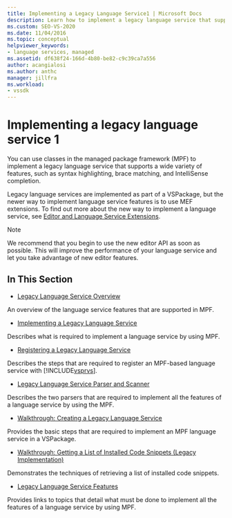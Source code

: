 ```yaml
---
title: Implementing a Legacy Language Service1 | Microsoft Docs
description: Learn how to implement a legacy language service that supports extended language service features, by using the managed package framework (MPF). Part 1 of 2.
ms.custom: SEO-VS-2020
ms.date: 11/04/2016
ms.topic: conceptual
helpviewer_keywords:
- language services, managed
ms.assetid: df638f24-166d-4b80-be82-c9c39ca7a556
author: acangialosi
ms.author: anthc
manager: jillfra
ms.workload:
- vssdk
---
```

# Implementing a legacy language service 1
You can use classes in the managed package framework (MPF) to implement a legacy language service that supports a wide variety of features, such as syntax highlighting, brace matching, and IntelliSense completion.

 Legacy language services are implemented as part of a VSPackage, but the newer way to implement language service features is to use MEF extensions. To find out more about the new way to implement a language service, see [Editor and Language Service Extensions](../../extensibility/editor-and-language-service-extensions.md).

> [!NOTE]
> We recommend that you begin to use the new editor API as soon as possible. This will improve the performance of your language service and let you take advantage of new editor features.

## In This Section
- [Legacy Language Service Overview](../../extensibility/internals/legacy-language-service-overview.md)

 An overview of the language service features that are supported in MPF.

- [Implementing a Legacy Language Service](../../extensibility/internals/implementing-a-legacy-language-service2.md)

 Describes what is required to implement a language service by using MPF.

- [Registering a Legacy Language Service](../../extensibility/internals/registering-a-legacy-language-service1.md)

 Describes the steps that are required to register an MPF-based language service with [!INCLUDE[vsprvs](../../code-quality/includes/vsprvs_md.md)].

- [Legacy Language Service Parser and Scanner](../../extensibility/internals/legacy-language-service-parser-and-scanner.md)

 Describes the two parsers that are required to implement all the features of a language service by using the MPF.

- [Walkthrough: Creating a Legacy Language Service](../../extensibility/internals/walkthrough-creating-a-legacy-language-service.md)

 Provides the basic steps that are required to implement an MPF language service in a VSPackage.

- [Walkthrough: Getting a List of Installed Code Snippets (Legacy Implementation)](../../extensibility/internals/walkthrough-getting-a-list-of-installed-code-snippets-legacy-implementation.md)

 Demonstrates the techniques of retrieving a list of installed code snippets.

- [Legacy Language Service Features](../../extensibility/internals/legacy-language-service-features1.md)

 Provides links to topics that detail what must be done to implement all the features of a language service by using MPF.

